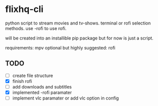 # flixhq-cli
python script to stream movies and tv-shows. terminal or rofi selection methods. use -rofi to use rofi. 

will be created into an installible pip package but for now is just a script. 

requirements: mpv
optional but highly suggested: rofi

## TODO
- [ ] create file structure
- [x] finish rofi
- [ ] add downloads and subtitles
- [x] implemented -rofi paramater 
- [ ] implement vlc paramater or add vlc option in config
